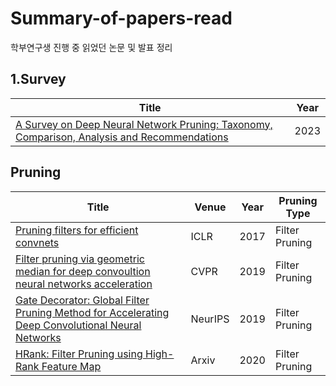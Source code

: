 # Summary-of-papers-read
학부연구생 진행 중 읽었던 논문 및 발표 정리 

## 1.Survey
|Title|Year|
|------|---|
|[A Survey on Deep Neural Network Pruning: Taxonomy, Comparison, Analysis and Recommendations](https://arxiv.org/abs/2308.06767)|2023|

## Pruning

|Title|Venue|Year|Pruning Type|
|------|---|---|-----|
|[Pruning filters for efficient convnets](https://arxiv.org/abs/1608.08710)|ICLR|2017|Filter Pruning|
|[Filter pruning via geometric median for deep convoultion neural networks acceleration](https://arxiv.org/abs/1811.00250)|CVPR|2019|Filter Pruning|
|[Gate Decorator: Global Filter Pruning Method for Accelerating Deep Convolutional Neural Networks](https://arxiv.org/abs/1909.08174)|NeurIPS|2019|Filter Pruning|
|[HRank: Filter Pruning using High-Rank Feature Map](https://arxiv.org/abs/2002.10179)|Arxiv|2020|Filter Pruning|




